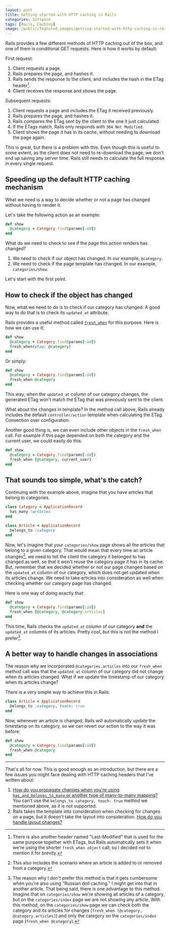 ```yaml
---
layout: post
title: Getting started with HTTP caching in Rails
categories: Software
tags: [Rails, Caching]
image: /public/featured_images/getting-started-with-http-caching-in-rails.jpg
---
```


Rails provides a few different methods of HTTP caching out of the box, and one of them is conditional GET requests. Here is how it works by default:

First request:
1. Client requests a page.
1. Rails prepares the page, and hashes it.
1. Rails sends the response to the client, and includes the hash in the ETag header[^1].
1. Client receives the response and shows the page.

Subsequent requests:
1. Client requests a page and includes the ETag it received previously.
1. Rails prepares the page, and hashes it.
1. Rails compares the ETag sent by the client to the one it just calculated.
1. If the ETags match, Rails only responds with `304 Not Modified`.
1. Client shows the page it has in its cache, without needing to download the page again.

This is great, but there is a problem with this. Even though this is useful to some extent, as the client does not need to re-download the page, we don't end up saving any server time. Rails still needs to calculate the full response in every single request.

## Speeding up the default HTTP caching mechanism
What we need is a way to decide whether or not a page has changed without having to render it.

Let's take the following action as an example:

```ruby
def show
  @category = Category.find(params[:id])
end
```

What do we need to check to see if the page this action renders has changed?

1. We need to check if our object has changed. In our example, `@category`.
1. We need to check if the page template has changed. In our example, `categories/show`.

Let's start with the first point.

## How to check if the object has changed
Now, what we need to do is to check if our category has changed. A good way to do that is to check its `updated_at` attribute.

Rails provides a useful method called [`fresh_when`](https://api.rubyonrails.org/classes/ActionController/ConditionalGet.html#method-i-fresh_when) for this purpose. Here is how we can use it:

```ruby
def show
  @category = Category.find(params[:id])
  fresh_when(etag: @category)
end
```

Or simply:

```ruby
def show
  @category = Category.find(params[:id])
  fresh_when @category
end
```

This way, when the `updated_at` column of our category changes, the generated ETag won't match the ETag that was previously sent to the client.

What about the changes in template? In the method call above, Rails already includes the default `controller/action` template when calculating the ETag. Convention over configuration.

Another good thing is, we can even include other objects in the `fresh_when` call. For example if this page depended on both the category and the current user, we could easily do this:

```ruby
def show
  @category = Category.find(params[:id])
  fresh_when [@category, current_user]
end
```

## That sounds too simple, what's the catch?
Continuing with the example above, imagine that you have articles that belong to categories.

```ruby
class Category < ApplicationRecord
  has_many :articles
end

class Article < ApplicationRecord
  belongs_to :category
end
```

Now, let's imagine that your `categories/show` page shows all the articles that belong to a given category. That would mean that every time an article changes[^2], we need to tell the client the category it belonged to has changed as well, so that it won't reuse the category page it has in its cache. But, remember that we decided whether or not our page changed based on the `updated_at` column of our category, which does not get updated when its articles change. We need to take articles into consideration as well when checking whether our category page has changed.

Here is one way of doing exactly that:

```ruby
def show
  @category = Category.find(params[:id])
  fresh_when [@category, @category.articles]
end
```

This time, Rails checks the `updated_at` column of our category **and** the `updated_at` columns of its articles. Pretty cool, but this is not the method I prefer[^3].

## A better way to handle changes in associations
The reason why we incorporated `@categories.articles` into our `fresh_when` method call was that the `updated_at` column of our category did not change when its articles changed. What if we update the timestamp of our category when its articles change?

There is a very simple way to achieve this in Rails:

```ruby
class Article < ApplicationRecord
  belongs_to :category, touch: true
end
```

Now, whenever an article is changed, Rails will automatically update the timestamp on its category, so we can revert our action to the way it was before:

```ruby
def show
  @category = Category.find(params[:id])
  fresh_when @category
end
```

---

That's all for now. This is good enough as an introduction, but there are a few issues you might face dealing with HTTP caching headers that I've written about:

1. [How do you propagate changes when you're using `has_and_belongs_to_many` or another type of many-to-many mapping?](/invalidating-caches-when-using-many-to-many-associations-in-rails) You can't use the `belongs_to category, touch: true` method we mentioned above, as it is not supported.
1. Rails takes the template into consideration when checking for changes on a page, but it doesn't take the layout into consideration. [How do you handle layout changes?](/how-to-handle-layout-changes-when-using-http-caching-in-rails)

[^1]: There is also another header named "Last-Modified" that is used for the same purpose together with ETags, but Rails automatically sets it when we're using the shorter `fresh_when object` call, so I decided not to mention it for brevity.
[^2]: This also includes the scenario where an article is added to or removed from a category.
[^3]: The reason why I don't prefer this method is that it gets cumbersome when you're also using "Russian doll caching." I might get into that in another article. That being said, there is one advantage to this method. Imagine that on `categories/show` we're showing all articles of a category, but on the `categories/index` page we are not showing any article. With this method, on the `categories/show` page we can check both the category and its articles for changes (`fresh_when [@category, @category.articles]`) and only the category on the `categories/index` page (`fresh_when @category`).